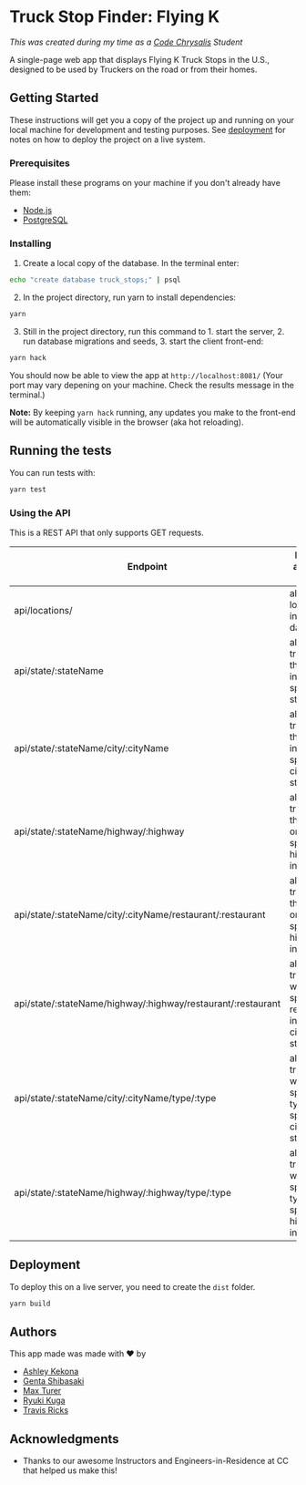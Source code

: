 # Truck Stop Finder: Flying K
*This was created during my time as a [Code Chrysalis](https://codechrysalis.io) Student*

A single-page web app that displays Flying K Truck Stops in the U.S., designed to be used by Truckers on the road or from their homes.

## Getting Started

These instructions will get you a copy of the project up and running on your local machine for development and testing purposes. See [deployment](#deployment) for notes on how to deploy the project on a live system.

### Prerequisites

Please install these programs on your machine if you don't already have them:

- [Node.js](https://nodejs.org/en/)
- [PostgreSQL](https://www.postgresql.org/)

### Installing

1. Create a local copy of the database. In the terminal enter:

```bash
echo "create database truck_stops;" | psql
```

2. In the project directory, run yarn to install dependencies:

```bash
yarn
```

3. Still in the project directory, run this command to 1. start the server, 2. run database migrations and seeds, 3. start the client front-end:

```bash
yarn hack
```

You should now be able to view the app at `http://localhost:8081/` (Your port may vary depening on your machine. Check the results message in the terminal.)

**Note:** By keeping `yarn hack` running, any updates you make to the front-end will be automatically visible in the browser (aka hot reloading).

## Running the tests

You can run tests with:

```bash
yarn test
```


### Using the API

This is a REST API that only supports GET requests.

| Endpoint                            | Returns an Array of:                             |
| ----------------------------------- | ------------------------------------------------ |
| api/locations/                      | all locations in the database                    |
| api/state/:stateName               | all truckstops that exist in one specified state |
| api/state/:stateName/city/:cityName |  all truckstops that exist in one specific city in state |
|api/state/:stateName/highway/:highway|all truckstops that exist on one specific highway in state|
|api/state/:stateName/city/:cityName/restaurant/:restaurant|all truckstops that exist on one specific highway in state|
|api/state/:stateName/highway/:highway/restaurant/:restaurant|all truckstops with specified restaurant in specific city in state|
|api/state/:stateName/city/:cityName/type/:type|all truckstops with specified type in specific city in state|
|api/state/:stateName/highway/:highway/type/:type|all truckstops with specified type on specific highway in state|

## Deployment

To deploy this on a live server, you need to create the `dist` folder.

```bash
yarn build
```

## Authors

This app made was made with ❤️ by

- [Ashley Kekona](https://github.com/akekona8)
- [Genta Shibasaki](https://github.com/GentaShibasaki)
- [Max Turer](https://github.com/caxwel)
- [Ryuki Kuga](https://github.com/ryukikikie)
- [Travis Ricks](https://github.com/travisricks)

## Acknowledgments

- Thanks to our awesome Instructors and Engineers-in-Residence at CC that helped us make this!
